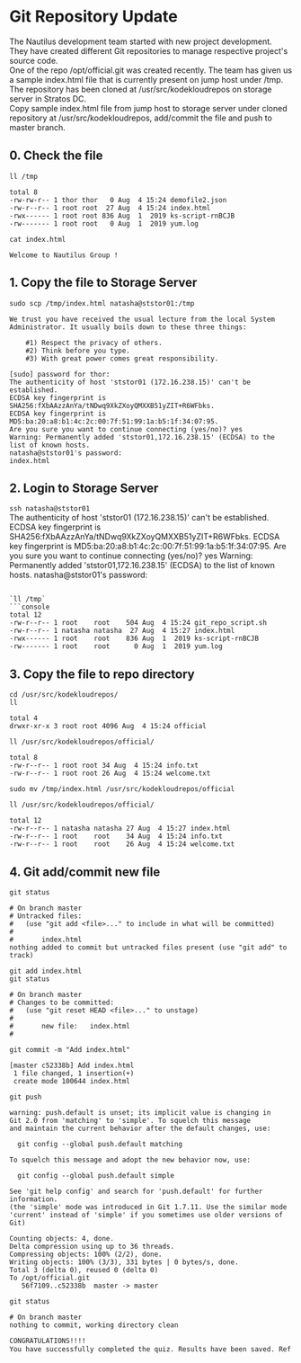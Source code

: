 # Git Repository Update

The Nautilus development team started with new project development. They have created different Git repositories to manage respective project's source code.  
One of the repo /opt/official.git was created recently. The team has given us a sample index.html file that is currently present on jump host under /tmp.  
The repository has been cloned at /usr/src/kodekloudrepos on storage server in Stratos DC.  
Copy sample index.html file from jump host to storage server under cloned repository at /usr/src/kodekloudrepos, add/commit the file and push to master branch.  


## 0. Check the file
`ll /tmp`  
```console
total 8
-rw-rw-r-- 1 thor thor   0 Aug  4 15:24 demofile2.json
-rw-r--r-- 1 root root  27 Aug  4 15:24 index.html
-rwx------ 1 root root 836 Aug  1  2019 ks-script-rnBCJB
-rw------- 1 root root   0 Aug  1  2019 yum.log
```

`cat index.html`  
```console
Welcome to Nautilus Group !
```


## 1. Copy the file to Storage Server
`sudo scp /tmp/index.html natasha@ststor01:/tmp`  
```console
We trust you have received the usual lecture from the local System
Administrator. It usually boils down to these three things:

    #1) Respect the privacy of others.
    #2) Think before you type.
    #3) With great power comes great responsibility.

[sudo] password for thor: 
The authenticity of host 'ststor01 (172.16.238.15)' can't be established.
ECDSA key fingerprint is SHA256:fXbAAzzAnYa/tNDwq9XkZXoyQMXXB51yZIT+R6WFbks.
ECDSA key fingerprint is MD5:ba:20:a8:b1:4c:2c:00:7f:51:99:1a:b5:1f:34:07:95.
Are you sure you want to continue connecting (yes/no)? yes
Warning: Permanently added 'ststor01,172.16.238.15' (ECDSA) to the list of known hosts.
natasha@ststor01's password: 
index.html                                                               
```


## 2. Login to Storage Server
`ssh natasha@ststor01`  
The authenticity of host 'ststor01 (172.16.238.15)' can't be established.
ECDSA key fingerprint is SHA256:fXbAAzzAnYa/tNDwq9XkZXoyQMXXB51yZIT+R6WFbks.
ECDSA key fingerprint is MD5:ba:20:a8:b1:4c:2c:00:7f:51:99:1a:b5:1f:34:07:95.
Are you sure you want to continue connecting (yes/no)? yes
Warning: Permanently added 'ststor01,172.16.238.15' (ECDSA) to the list of known hosts.
natasha@ststor01's password: 
```

`ll /tmp`  
```console
total 12
-rw-r--r-- 1 root    root    504 Aug  4 15:24 git_repo_script.sh
-rw-r--r-- 1 natasha natasha  27 Aug  4 15:27 index.html
-rwx------ 1 root    root    836 Aug  1  2019 ks-script-rnBCJB
-rw------- 1 root    root      0 Aug  1  2019 yum.log
```


## 3. Copy the file to repo directory
`cd /usr/src/kodekloudrepos/`  
`ll`  
```console
total 4
drwxr-xr-x 3 root root 4096 Aug  4 15:24 official
```

`ll /usr/src/kodekloudrepos/official/`  
```console
total 8
-rw-r--r-- 1 root root 34 Aug  4 15:24 info.txt
-rw-r--r-- 1 root root 26 Aug  4 15:24 welcome.txt
```

`sudo mv /tmp/index.html /usr/src/kodekloudrepos/official`  

`ll /usr/src/kodekloudrepos/official/`  
```console
total 12
-rw-r--r-- 1 natasha natasha 27 Aug  4 15:27 index.html
-rw-r--r-- 1 root    root    34 Aug  4 15:24 info.txt
-rw-r--r-- 1 root    root    26 Aug  4 15:24 welcome.txt
```

## 4. Git add/commit new file
`git status`  
```console
# On branch master
# Untracked files:
#   (use "git add <file>..." to include in what will be committed)
#
#       index.html
nothing added to commit but untracked files present (use "git add" to track)
```

`git add index.html`  
`git status`  
```console
# On branch master
# Changes to be committed:
#   (use "git reset HEAD <file>..." to unstage)
#
#       new file:   index.html
#
```

`git commit -m "Add index.html"`  
```console
[master c52338b] Add index.html
 1 file changed, 1 insertion(+)
 create mode 100644 index.html
```
`git push`  
```console
warning: push.default is unset; its implicit value is changing in
Git 2.0 from 'matching' to 'simple'. To squelch this message
and maintain the current behavior after the default changes, use:

  git config --global push.default matching

To squelch this message and adopt the new behavior now, use:

  git config --global push.default simple

See 'git help config' and search for 'push.default' for further information.
(the 'simple' mode was introduced in Git 1.7.11. Use the similar mode
'current' instead of 'simple' if you sometimes use older versions of Git)

Counting objects: 4, done.
Delta compression using up to 36 threads.
Compressing objects: 100% (2/2), done.
Writing objects: 100% (3/3), 331 bytes | 0 bytes/s, done.
Total 3 (delta 0), reused 0 (delta 0)
To /opt/official.git
   56f7109..c52338b  master -> master
```

`git status`  
```console
# On branch master
nothing to commit, working directory clean
```



```bash
CONGRATULATIONS!!!!
You have successfully completed the quiz. Results have been saved. Ref ID:62ebe01ab8feb0f9f7bd2395
```
